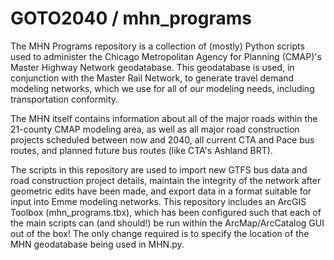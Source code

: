 GOTO2040 / mhn_programs
=======================
The MHN Programs repository is a collection of (mostly) Python scripts used to administer the Chicago Metropolitan Agency for Planning (CMAP)'s Master Highway Network geodatabase. This geodatabase is used, in conjunction with the Master Rail Network, to generate travel demand modeling networks, which we use for all of our modeling needs, including transportation conformity.

The MHN itself contains information about all of the major roads within the 21-county CMAP modeling area, as well as all major road construction projects scheduled between now and 2040, all current CTA and Pace bus routes, and planned future bus routes (like CTA's Ashland BRT).

The scripts in this repository are used to import new GTFS bus data and road construction project details, maintain the integrity of the network after geometric edits have been made, and export data in a format suitable for input into Emme modeling networks. This repository includes an ArcGIS Toolbox (mhn_programs.tbx), which has been configured such that each of the main scripts can (and should!) be run within the ArcMap/ArcCatalog GUI out of the box! The only change required is to specify the location of the MHN geodatabase being used in MHN.py.
